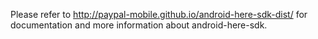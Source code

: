 Please refer to http://paypal-mobile.github.io/android-here-sdk-dist/ for documentation and more information about android-here-sdk.